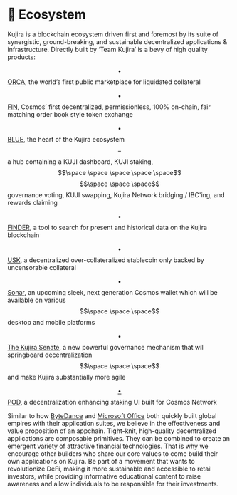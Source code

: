 # 📱 Ecosystem

Kujira is a blockchain ecosystem driven first and foremost by its suite of synergistic, ground-breaking, and sustainable decentralized applications & infrastructure. Directly built by ‘Team Kujira’ is a bevy of high quality products:

$$\bullet$$ [ORCA](https://orca.kujira.app/), the world’s first public marketplace for liquidated collateral

$$\bullet$$ [FIN](https://fin.kujira.app/), Cosmos’ first decentralized, permissionless, 100% on-chain, fair matching order book style                                  token exchange&#x20;

$$\bullet$$ [BLUE](https://blue.kujira.app/), the heart of the Kujira ecosystem$$-$$a hub containing a KUJI dashboard, KUJI staking, $$\space \space \space \space \space$$$$\space \space \space$$governance voting, KUJI swapping, Kujira Network bridging / IBC'ing, and rewards claiming

$$\bullet$$ [FINDER](https://finder.kujira.app/), a tool to search for present and historical data on the Kujira blockchain

$$\bullet$$ [USK](https://blue.kujira.app/mint), a decentralized over-collateralized stablecoin only backed by uncensorable collateral

$$\bullet$$ [Sonar](../../dapps-and-infrastructure/kujira-wallet.md), an upcoming sleek, next generation Cosmos wallet which will be available on various     $$\space \space \space$$desktop and mobile platforms

$$\bullet$$ [The Kujira Senate](../../dapps-and-infrastructure/senate.md), a new powerful governance mechanism that will springboard decentralization   $$\space \space \space$$and make Kujira substantially more agile

[$$\bullet$$ POD](../../dapps-and-infrastructure/pod.md), a decentralization enhancing staking UI built for Cosmos Network

Similar to how [ByteDance](https://en.wikipedia.org/wiki/ByteDance) and [Microsoft Office](https://en.wikipedia.org/wiki/Microsoft\_Office) both quickly built global empires with their application suites, we believe in the effectiveness and value proposition of an appchain. Tight-knit, high-quality decentralized applications are composable primitives. They can be combined to create an emergent variety of attractive financial technologies. That is why we encourage other builders who share our core values to come build their own applications on Kujira. Be part of a movement that wants to revolutionize DeFi, making it more sustainable and accessible to retail investors, while providing informative educational content to raise awareness and allow individuals to be  responsible for their investments.
